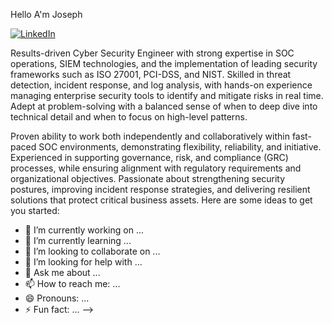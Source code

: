 Hello A'm Joseph 

<a href="https://linkedin.com/in/joseph-awe-1a8539121">
  <img src="https://img.shields.io/badge/-LinkedIn-0072B1?style=for-the-badge&logo=linkedin&logoColor=white" alt="LinkedIn">
</a>

Results-driven Cyber Security Engineer with strong expertise in SOC operations, SIEM technologies, and the implementation of leading security frameworks such as ISO 27001, PCI-DSS, and NIST. Skilled in threat detection, incident response, and log analysis, with hands-on experience managing enterprise security tools to identify and mitigate risks in real time. Adept at problem-solving with a balanced sense of when to deep dive into technical detail and when to focus on high-level patterns.

Proven ability to work both independently and collaboratively within fast-paced SOC environments, demonstrating flexibility, reliability, and initiative. Experienced in supporting governance, risk, and compliance (GRC) processes, while ensuring alignment with regulatory requirements and organizational objectives. Passionate about strengthening security postures, improving incident response strategies, and delivering resilient solutions that protect critical business assets.
Here are some ideas to get you started:


- 🔭 I’m currently working on ...
- 🌱 I’m currently learning ...
- 👯 I’m looking to collaborate on ...
- 🤔 I’m looking for help with ...
- 💬 Ask me about ...
- 📫 How to reach me: ...
- 😄 Pronouns: ...
- ⚡ Fun fact: ...
-->
